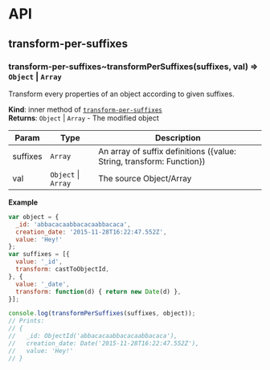 # API
<a name="module_transform-per-suffixes"></a>

## transform-per-suffixes
<a name="module_transform-per-suffixes..transformPerSuffixes"></a>

### transform-per-suffixes~transformPerSuffixes(suffixes, val) ⇒ <code>Object</code> \| <code>Array</code>
Transform every properties of an object according to given suffixes.

**Kind**: inner method of [<code>transform-per-suffixes</code>](#module_transform-per-suffixes)  
**Returns**: <code>Object</code> \| <code>Array</code> - The modified object  

| Param | Type | Description |
| --- | --- | --- |
| suffixes | <code>Array</code> | An array of suffix definitions ({value: String, transform: Function}) |
| val | <code>Object</code> \| <code>Array</code> | The source Object/Array |

**Example**  
```js
var object = {
  _id: 'abbacacaabbacacaabbacaca',
  creation_date: '2015-11-28T16:22:47.552Z',
  value: 'Hey!'
};
var suffixes = [{
  value: '_id',
  transform: castToObjectId,
}, {
  value: '_date',
  transform: function(d) { return new Date(d) },
}];

console.log(transformPerSuffixes(suffixes, object));
// Prints:
// {
//   _id: ObjectId('abbacacaabbacacaabbacaca'),
//   creation_date: Date('2015-11-28T16:22:47.552Z'),
//   value: 'Hey!'
// }
```
